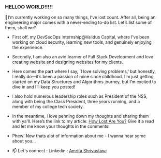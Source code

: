 ### HELLOO WORLD!!!!!

🔭I’m currently working on so many things, I’ve lost count. After all, being an engineering major comes with a never-ending to-do list. Let’s list some of them, shall we?
- First off, my DevSecOps internship@Validus Capital, where I’ve been working on cloud security, learning new tools, and genuinely enjoying the experience.
- Secondly, I am also an avid learner of Full Stack Development and love creating website and designing websites for my clients.
- Here comes the part where I say, 'I love solving problems,' but honestly, I really do—it’s been a passion of mine since childhood. I’m just getting started on my Data Structures and Algorithms journey, but I’m excited to dive in and I’ll keep you posted!
- I also hold numerous leadership roles such as President of the NSS, along with being the Class President, three years running, and a member of my college tech society.
- In the meantime, I love penning down my thoughts and sharing them with ya'll. Here’s the link to my article: [How Lost Are You?](https://medium.com/@amriii/how-lost-are-you-68f8d3cf9d31) Give it a read and let me know your thoughts in the comments! 

- Phew! Now thats alot of information about me - I wanna hear some about you...
  
- 📫 Let's connect : Linkedin : [Amrita Shrivastava](https://www.linkedin.com/in/amrita-shrivastava-967a28202/)
